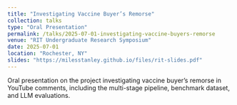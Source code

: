 ```yaml
---
title: "Investigating Vaccine Buyer’s Remorse"
collection: talks
type: "Oral Presentation"
permalink: /talks/2025-07-01-investigating-vaccine-buyers-remorse
venue: "RIT Undergraduate Research Symposium"
date: 2025-07-01
location: "Rochester, NY"
slides: "https://milesstanley.github.io/files/rit-slides.pdf"
---
```


Oral presentation on the project investigating vaccine buyer’s remorse in YouTube comments, including the multi-stage pipeline, benchmark dataset, and LLM evaluations.
